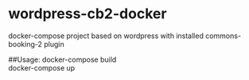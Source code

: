 # wordpress-cb2-docker
docker-compose project based on wordpress with installed commons-booking-2 plugin

##Usage:
docker-compose build  
docker-compose up
